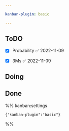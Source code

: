 ```yaml
---

kanban-plugin: basic

---
```


## ToDO

- [x] Probability ✅ 2022-11-09
- [x] 3Ms ✅ 2022-11-09


## Doing



## Done





%% kanban:settings
```
{"kanban-plugin":"basic"}
```
%%